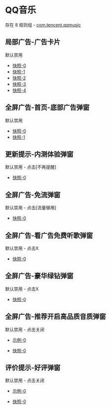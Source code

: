 # QQ音乐

存在 8 规则组 - [com.tencent.qqmusic](/src/apps/com.tencent.qqmusic.ts)

## 局部广告-广告卡片

默认禁用

- [快照-0](https://i.gkd.li/i/13985169)
- [快照-1](https://i.gkd.li/i/13206534)
- [快照-2](https://i.gkd.li/i/13797001)
- [快照-3](https://i.gkd.li/i/13206982)
- [快照-4](https://i.gkd.li/i/13218134)

## 全屏广告-首页-底部广告弹窗

默认禁用

- [快照-0](https://i.gkd.li/i/13115121)
- [快照-1](https://i.gkd.li/i/14798904)

## 更新提示-内测体验弹窗

默认禁用 - 点击[不再提醒]

- [快照-0](https://i.gkd.li/i/13178485)

## 全屏广告-免流弹窗

默认禁用 - 点击[流量够用]

- [快照-0](https://i.gkd.li/i/13197868)

## 全屏广告-看广告免费听歌弹窗

默认禁用 - 点击X

- [快照-0](https://i.gkd.li/i/13806773)

## 全屏广告-豪华绿钻弹窗

默认禁用 - 点击X

- [快照-0](https://i.gkd.li/i/13806782)

## 全屏广告-推荐开启高品质音质弹窗

默认禁用 - 点击关闭

- [示例-0](https://m.gkd.li/57941037/5efa87c2-5097-4c3f-b36d-2cb3bb768e8a)

- [快照-0](https://i.gkd.li/i/14549936)

## 评价提示-好评弹窗

默认禁用 - 点击关闭

- [示例-0](https://m.gkd.li/57941037/65146157-9200-4a1a-b1cc-4a3ca70de351)

- [快照-0](https://i.gkd.li/i/14881903)
